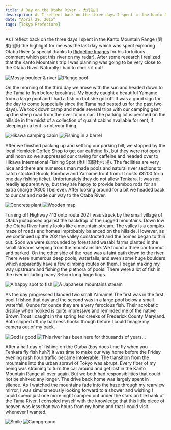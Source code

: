 ```yaml
---
title: A Day on the Otaba River - 大丹波川
description: As I reflect back on the three days I spent in the Kanto Mountain Range (関東山脈) the highlight for me was the last day which was spent exploring Otaba River
date: “April 29, 2015”
tags: [Tokyo Prefecture]
---
```

<div class=“text-lg m-2">
<p class="mb-2">As I reflect back on the three days I spent in the Kanto Mountain Range (関東山脈) the highlight for me was the last day which was spent exploring Otaba River (a special thanks to <a href="https://ridgelineimages.com" target="_blank" rel="noopener noreferrer">Ridgeline Images</a> for his fortuitous comment which put this river on my radar). After some research I realized that the Kanto Mountains trip I was planning was going to be very close to the Otaba River. Naturally I had to check it out!</p>

<img class="w-8/12 rounded-lg shadow-lg mx-auto" src="https://fallfish-tenkara-images.s3-us-west-1.amazonaws.com/FfT+-+Otaba/Boulder_Otabagawa_Otaba-River_Otaba_Japan_Tenkara_Keiryu.JPG" alt="Mossy boulder & river" />

<img class="w-8/12 rounded-lg shadow-lg mx-auto" src="https://fallfish-tenkara-images.s3-us-west-1.amazonaws.com/FfT+-+Otaba/Featured_Otabagawa_Otaba-River_Otaba_Japan_Tenkara.JPG" alt="Plunge pool" />

<p class="mt-2 mb-2">On the morning of the third day we arose with the sun and headed down to the Tama to fish before breakfast. My buddy caught a beautiful Yamame from a large pool and I had a fish on but she got off. It was a good sign for the day to come (especially since the Tama had bested us for the past two days). We took down camp and made several trips with our camping gear up the steep road from the river to our car. The parking lot is perched on the hillside in the midst of a collection of quaint cabins available for rent, if sleeping in a tent is not your thing.</p>

<img class="w-8/12 rounded-lg shadow-lg mx-auto" src="https://fallfish-tenkara-images.s3-us-west-1.amazonaws.com/FfT+-+Otaba/Hikawa-Cabin_Camping_Tama-River.JPG" alt="Hikawa camping cabin" />

<img class="w-8/12 rounded-lg shadow-lg mx-auto" src="https://fallfish-tenkara-images.s3-us-west-1.amazonaws.com/FfT+-+Otaba/Hikawa-Interanation-Fishing-Spot_Okutama_Japan.JPG" alt="Fishing in a barrel" />

<p class="mb-2 mt-2">After we finished packing up and settling our parking bill, we stopped by the local Hemlock Coffee Shop to get our caffeine fix, but they were not open until noon so we suppressed our craving for caffeine and headed over to Hikawa International Fishing Spot (氷川国際釣り場). The facilities are very nice and there are numerous man made pools and natural river sections to catch stocked Brook, Rainbow and Yamame trout from. It costs ¥3200 for a one day fishing ticket. Unfortunately they do not allow Tenkara. It was not readily apparent why, but they are happy to provide bamboo rods for an extra charge (¥300 I believe). After looking around for a bit we headed back to our car and made our way to the Otaba River.</p>

<img class="w-8/12 rounded-lg shadow-lg mx-auto" src="https://fallfish-tenkara-images.s3-us-west-1.amazonaws.com/FfT+-+Otaba/Hikawa-Interanation-Fishing-Spot_Okutama_Japan_Concrete-Plant.JPG" alt="Concrete plant" />

<img class="w-8/12 rounded-lg shadow-lg mx-auto" src="https://fallfish-tenkara-images.s3-us-west-1.amazonaws.com/FfT+-+Otaba/Hikawa-Interanation-Fishing-Spot_Okutama_Japan_Map.JPG" alt="Wooden map" />

<p class="mt-2 mb-2">Turning off Highway 413 onto route 202 I was struck by the small village of Otaba juxtaposed against the backdrop of the rugged mountains. Down low the Otaba River hardly looks like a mountain stream. The valley is a complex maze of roads and homes improbably balanced on the hillside. However, as we continued up the 202 the valley constricted and the homes began to thin out. Soon we were surrounded by forest and wasabi farms planted in the small streams seeping from the mountainside. We found a three car turnout and parked. On the other side of the road was a faint path down to the river. There were numerous deep pools, waterfalls, and even some huge boulders which apparently have a few climbing routes on them. I began making my way upstream and fishing the plethora of pools. There were a lot of fish in the river including many 3-5cm long fingerlings.</p>

<img class="w-8/12 rounded-lg shadow-lg mx-auto" src="https://fallfish-tenkara-images.s3-us-west-1.amazonaws.com/FfT+-+Otaba/Otabagawa_Otaba-River_Otaba_Japan_Tenkara.JPG" alt="A happy spot to fish" />

<img class="w-8/12 rounded-lg shadow-lg mx-auto" src="https://fallfish-tenkara-images.s3-us-west-1.amazonaws.com/FfT+-+Otaba/Otabagawa_Otaba-River_Otaba_Japan_Tenkara_Keiryu.JPG" alt="A Japanese mountains stream" />

<p class="mt-2 mb-2">As the day progressed I landed two small Yamame! The first was in the first pool I fished that day and the second was in a large pool below a small waterfall. Ounce for ounce they are a very ferocious fish. Their acrobatic display when hooked is quite impressive and reminded me of the native Brown Trout I caught in the spring fed creeks of Frederick County Maryland. Both slipped off my barbless hooks though before I could finagle my camera out of my pack.</p>

<img class="w-8/12 rounded-lg shadow-lg mx-auto" src="https://fallfish-tenkara-images.s3-us-west-1.amazonaws.com/FfT+-+Otaba/Otabagawa_Otaba-River_Otaba_Japan_Tenkara_Keiryu_Yamame.JPG" alt="God is good" />

<img class="w-8/12 rounded-lg shadow-lg mx-auto" src="https://fallfish-tenkara-images.s3-us-west-1.amazonaws.com/FfT+-+Otaba/Otabagawa_Otaba-River_Otaba_Japan_Tenkara_Keiryu_Yamame_Creek.JPG" alt="This river has been here for thousands of years..." />

<p class="mt-2">After a half day of fishing on the Otaba (boy does time fly when you Tenkara fly fish huh?) it was time to make our way home before the Friday evening rush hour traffic became intolerable. The transition from the mountains into the urban sprawl of Tokyo was abrupt. Every fiber of my being was straining to turn the car around and get lost in the Kanto Mountain Range all over again. But we both had responsibilities that could not be shirked any longer. The drive back home was largely spent in silence. As I watched the mountains fade into the haze through my rearview mirror, I was simultaneously looking forward to a shower and wishing I could spend just one more night camped out under the stars on the bank of the Tama River. I consoled myself with the knowledge that this little piece of heaven was less than two hours from my home and that I could visit whenever I wanted.</p>

<img class="w-8/12 rounded-lg shadow-lg mx-auto" src="https://fallfish-tenkara-images.s3-us-west-1.amazonaws.com/FfT+-+Otaba/Otabagawa_Otaba-River_Otaba_Japan_Tenkara_Yamame.JPG" alt="Smile" />

<img class="w-8/12 rounded-lg shadow-lg mx-auto" src="https://fallfish-tenkara-images.s3-us-west-1.amazonaws.com/FfT+-+Otaba/Tama-River_Cabin_Hikawa-Campground.JPG" alt="Campground" />
</div>